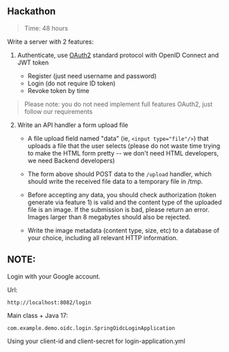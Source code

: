 ## Hackathon

> Time: 48 hours

Write a server with 2 features:

1. Authenticate, use [OAuth2](https://oauth.net/2/) standard protocol with OpenID Connect and JWT token

    - Register (just need username and password)
    - Login (do not require ID token)
    - Revoke token by time

> Please note: you do not need implement full features OAuth2, just follow our requirements

2. Write an API handler a form upload file

    - A file upload field named "data" (ie, `<input type="file"/>`) that uploads
      a file that the user selects (please do not waste time trying to make the
      HTML form pretty -- we don't need HTML developers, we need Backend
      developers)

    - The form above should POST data to the `/upload` handler, which should write
      the received file data to a temporary file in /tmp.

    - Before accepting any data, you should check authorization (token generate via feature 1) is valid and the content type of the
      uploaded file is an image. If the submission is bad, please return an error. Images larger than 8
      megabytes should also be rejected.

    - Write the image metadata (content type, size, etc) to a database of your
      choice, including all relevant HTTP information.

## NOTE:
Login with your Google account.

Url:
```
http://localhost:8082/login
```

Main class + Java 17: 
```
com.example.demo.oidc.login.SpringOidcLoginApplication
```

Using your client-id and client-secret for login-application.yml

